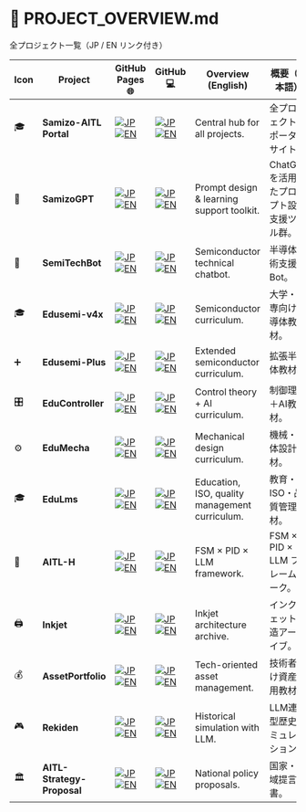 # 📌 PROJECT_OVERVIEW.md

全プロジェクト一覧（JP / EN リンク付き）

| Icon | Project | GitHub Pages 🌐 | GitHub 💻 | Overview (English) | 概要（日本語） |
|------|---------|----------------|-----------|---------------------|----------------|
| 🎓 | **Samizo-AITL Portal** | [![JP](https://img.shields.io/badge/Pages-JP-brightgreen?logo=github)](https://samizo-aitl.github.io/) [![EN](https://img.shields.io/badge/Pages-EN-brightgreen?logo=github)](https://samizo-aitl.github.io/en/) | [![JP](https://img.shields.io/badge/GitHub-JP-blue?logo=github)](https://github.com/Samizo-AITL/Samizo-AITL.github.io) [![EN](https://img.shields.io/badge/GitHub-EN-blue?logo=github)](https://github.com/Samizo-AITL/Samizo-AITL.github.io/tree/main/en) | Central hub for all projects. | 全プロジェクトのポータルサイト。 |
| 🧠 | **SamizoGPT** | [![JP](https://img.shields.io/badge/Pages-JP-brightgreen?logo=github)](https://samizo-aitl.github.io/SamizoGPT/) [![EN](https://img.shields.io/badge/Pages-EN-brightgreen?logo=github)](https://samizo-aitl.github.io/SamizoGPT/en/) | [![JP](https://img.shields.io/badge/GitHub-JP-blue?logo=github)](https://github.com/Samizo-AITL/SamizoGPT) [![EN](https://img.shields.io/badge/GitHub-EN-blue?logo=github)](https://github.com/Samizo-AITL/SamizoGPT/tree/main/en) | Prompt design & learning support toolkit. | ChatGPTを活用したプロンプト設計支援ツール群。 |
| 📡 | **SemiTechBot** | [![JP](https://img.shields.io/badge/Pages-JP-brightgreen?logo=github)](https://samizo-aitl.github.io/SamizoGPT_SemiTechBot/) [![EN](https://img.shields.io/badge/Pages-EN-brightgreen?logo=github)](https://samizo-aitl.github.io/SamizoGPT_SemiTechBot/en/) | [![JP](https://img.shields.io/badge/GitHub-JP-blue?logo=github)](https://github.com/Samizo-AITL/SamizoGPT_SemiTechBot) [![EN](https://img.shields.io/badge/GitHub-EN-blue?logo=github)](https://github.com/Samizo-AITL/SamizoGPT_SemiTechBot/tree/main/en) | Semiconductor technical chatbot. | 半導体技術支援Bot。 |
| 🎓 | **Edusemi-v4x** | [![JP](https://img.shields.io/badge/Pages-JP-brightgreen?logo=github)](https://samizo-aitl.github.io/Edusemi-v4x/) [![EN](https://img.shields.io/badge/Pages-EN-brightgreen?logo=github)](https://samizo-aitl.github.io/Edusemi-v4x/en/) | [![JP](https://img.shields.io/badge/GitHub-JP-blue?logo=github)](https://github.com/Samizo-AITL/Edusemi-v4x) [![EN](https://img.shields.io/badge/GitHub-EN-blue?logo=github)](https://github.com/Samizo-AITL/Edusemi-v4x/tree/main/en) | Semiconductor curriculum. | 大学・高専向け半導体教材。 |
| ➕ | **Edusemi-Plus** | [![JP](https://img.shields.io/badge/Pages-JP-brightgreen?logo=github)](https://samizo-aitl.github.io/Edusemi-Plus/) [![EN](https://img.shields.io/badge/Pages-EN-brightgreen?logo=github)](https://samizo-aitl.github.io/Edusemi-Plus/en/) | [![JP](https://img.shields.io/badge/GitHub-JP-blue?logo=github)](https://github.com/Samizo-AITL/Edusemi-Plus) [![EN](https://img.shields.io/badge/GitHub-EN-blue?logo=github)](https://github.com/Samizo-AITL/Edusemi-Plus/tree/main/en) | Extended semiconductor curriculum. | 拡張半導体教材。 |
| 🎛️ | **EduController** | [![JP](https://img.shields.io/badge/Pages-JP-brightgreen?logo=github)](https://samizo-aitl.github.io/EduController/) [![EN](https://img.shields.io/badge/Pages-EN-brightgreen?logo=github)](https://samizo-aitl.github.io/EduController/en/) | [![JP](https://img.shields.io/badge/GitHub-JP-blue?logo=github)](https://github.com/Samizo-AITL/EduController) [![EN](https://img.shields.io/badge/GitHub-EN-blue?logo=github)](https://github.com/Samizo-AITL/EduController/tree/main/en) | Control theory + AI curriculum. | 制御理論＋AI教材。 |
| ⚙️ | **EduMecha** | [![JP](https://img.shields.io/badge/Pages-JP-brightgreen?logo=github)](https://samizo-aitl.github.io/EduMecha/) [![EN](https://img.shields.io/badge/Pages-EN-brightgreen?logo=github)](https://samizo-aitl.github.io/EduMecha/en/) | [![JP](https://img.shields.io/badge/GitHub-JP-blue?logo=github)](https://github.com/Samizo-AITL/EduMecha) [![EN](https://img.shields.io/badge/GitHub-EN-blue?logo=github)](https://github.com/Samizo-AITL/EduMecha/tree/main/en) | Mechanical design curriculum. | 機械・筐体設計教材。 |
| 🎓 | **EduLms** | [![JP](https://img.shields.io/badge/Pages-JP-brightgreen?logo=github)](https://samizo-aitl.github.io/EduLms/) [![EN](https://img.shields.io/badge/Pages-EN-brightgreen?logo=github)](https://samizo-aitl.github.io/EduLms/en/) | [![JP](https://img.shields.io/badge/GitHub-JP-blue?logo=github)](https://github.com/Samizo-AITL/EduLms) [![EN](https://img.shields.io/badge/GitHub-EN-blue?logo=github)](https://github.com/Samizo-AITL/EduLms/tree/main/en) | Education, ISO, quality management curriculum. | 教育・ISO・品質管理教材。 |
| 🤖 | **AITL-H** | [![JP](https://img.shields.io/badge/Pages-JP-brightgreen?logo=github)](https://samizo-aitl.github.io/AITL-H/) [![EN](https://img.shields.io/badge/Pages-EN-brightgreen?logo=github)](https://samizo-aitl.github.io/AITL-H/en/) | [![JP](https://img.shields.io/badge/GitHub-JP-blue?logo=github)](https://github.com/Samizo-AITL/AITL-H) [![EN](https://img.shields.io/badge/GitHub-EN-blue?logo=github)](https://github.com/Samizo-AITL/AITL-H/tree/main/en) | FSM × PID × LLM framework. | FSM × PID × LLM フレームワーク。 |
| 🖨️ | **Inkjet** | [![JP](https://img.shields.io/badge/Pages-JP-brightgreen?logo=github)](https://samizo-aitl.github.io/Inkjet/) [![EN](https://img.shields.io/badge/Pages-EN-brightgreen?logo=github)](https://samizo-aitl.github.io/Inkjet/en/) | [![JP](https://img.shields.io/badge/GitHub-JP-blue?logo=github)](https://github.com/Samizo-AITL/Inkjet) [![EN](https://img.shields.io/badge/GitHub-EN-blue?logo=github)](https://github.com/Samizo-AITL/Inkjet/tree/main/en) | Inkjet architecture archive. | インクジェット構造アーカイブ。 |
| 💰 | **AssetPortfolio** | [![JP](https://img.shields.io/badge/Pages-JP-brightgreen?logo=github)](https://samizo-aitl.github.io/AssetPortfolio-StartGuide/) [![EN](https://img.shields.io/badge/Pages-EN-brightgreen?logo=github)](https://samizo-aitl.github.io/AssetPortfolio-StartGuide/en/) | [![JP](https://img.shields.io/badge/GitHub-JP-blue?logo=github)](https://github.com/Samizo-AITL/AssetPortfolio-StartGuide) [![EN](https://img.shields.io/badge/GitHub-EN-blue?logo=github)](https://github.com/Samizo-AITL/AssetPortfolio-StartGuide/tree/main/en) | Tech-oriented asset management. | 技術者向け資産運用教材。 |
| 🎮 | **Rekiden** | [![JP](https://img.shields.io/badge/Pages-JP-brightgreen?logo=github)](https://samizo-aitl.github.io/Rekiden/) [![EN](https://img.shields.io/badge/Pages-EN-brightgreen?logo=github)](https://samizo-aitl.github.io/Rekiden/en/) | [![JP](https://img.shields.io/badge/GitHub-JP-blue?logo=github)](https://github.com/Samizo-AITL/Rekiden) [![EN](https://img.shields.io/badge/GitHub-EN-blue?logo=github)](https://github.com/Samizo-AITL/Rekiden/tree/main/en) | Historical simulation with LLM. | LLM連携型歴史シミュレーション。 |
| 🏛️ | **AITL-Strategy-Proposal** | [![JP](https://img.shields.io/badge/Pages-JP-brightgreen?logo=github)](https://samizo-aitl.github.io/AITL-Strategy-Proposal/) [![EN](https://img.shields.io/badge/Pages-EN-brightgreen?logo=github)](https://samizo-aitl.github.io/AITL-Strategy-Proposal/en/) | [![JP](https://img.shields.io/badge/GitHub-JP-blue?logo=github)](https://github.com/Samizo-AITL/AITL-Strategy-Proposal) [![EN](https://img.shields.io/badge/GitHub-EN-blue?logo=github)](https://github.com/Samizo-AITL/AITL-Strategy-Proposal/tree/main/en) | National policy proposals. | 国家・地域提言書。 |
